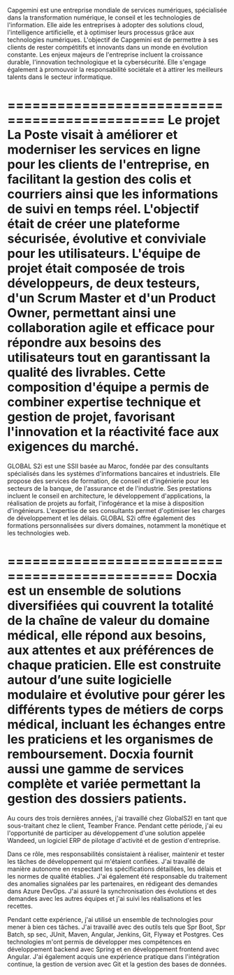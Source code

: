 Capgemini est une entreprise mondiale de services numériques, spécialisée dans la transformation numérique, le conseil et les technologies de l'information. Elle aide les entreprises à adopter des solutions cloud, l'intelligence artificielle, et à optimiser leurs processus grâce aux technologies numériques. L'objectif de Capgemini est de permettre à ses clients de rester compétitifs et innovants dans un monde en évolution constante. Les enjeux majeurs de l'entreprise incluent la croissance durable, l'innovation technologique et la cybersécurité. Elle s'engage également à promouvoir la responsabilité sociétale et à attirer les meilleurs talents dans le secteur informatique.

=============================================
Le projet La Poste visait à améliorer et moderniser les services en ligne pour les clients de l'entreprise, en facilitant la gestion des colis et courriers ainsi que les informations de suivi en temps réel. L'objectif était de créer une plateforme sécurisée, évolutive et conviviale pour les utilisateurs. L'équipe de projet était composée de trois développeurs, de deux testeurs, d'un Scrum Master et d'un Product Owner, permettant ainsi une collaboration agile et efficace pour répondre aux besoins des utilisateurs tout en garantissant la qualité des livrables. Cette composition d'équipe a permis de combiner expertise technique et gestion de projet, favorisant l'innovation et la réactivité face aux exigences du marché.
===================================================


GLOBAL S2i est une SSII basée au Maroc, fondée par des consultants spécialisés dans les systèmes d'informations bancaires et industriels. Elle propose des services de formation, de conseil et d'ingénierie pour les secteurs de la banque, de l'assurance et de l'industrie. Ses prestations incluent le conseil en architecture, le développement d'applications, la réalisation de projets au forfait, l'infogérance et la mise à disposition d'ingénieurs. L'expertise de ses consultants permet d'optimiser les charges de développement et les délais. GLOBAL S2i offre également des formations personnalisées sur divers domaines, notamment la monétique et les technologies web.

==============================================
Docxia est un ensemble de solutions diversifiées qui couvrent la totalité de la chaîne de valeur du domaine médical,
elle répond aux besoins, aux attentes et aux préférences de chaque praticien.
Elle est construite autour d’une suite logicielle modulaire et évolutive pour gérer les différents types de métiers de corps médical, incluant les échanges entre les praticiens et les organismes de remboursement.
Docxia fournit aussi une gamme de services complète et variée permettant la gestion des dossiers patients.
============================================
Au cours des trois dernières années, j'ai travaillé chez GlobalS2I en tant que sous-traitant chez le client, Teamber France. 
  Pendant cette période, j'ai eu l'opportunité de participer au développement d'une solution appelée Wandeed, 
  un logiciel ERP de pilotage d'activité et de gestion d'entreprise.
  
  Dans ce rôle, mes responsabilités consistaient à réaliser, maintenir et tester les tâches de développement qui m'étaient confiées.
  J'ai travaillé de manière autonome en respectant les spécifications détaillées, les délais et les normes de qualité établies.
  J'ai également été responsable du traitement des anomalies signalées par les partenaires, en rédigeant des demandes dans Azure DevOps.
  J'ai assuré la synchronisation des évolutions et des demandes avec les autres équipes et j'ai suivi les réalisations et les recettes.
  
  Pendant cette expérience, j'ai utilisé un ensemble de technologies pour mener à bien ces tâches. 
  J'ai travaillé avec des outils tels que Spr Boot, Spr Batch, sp sec, JUnit, Maven, Angular, Jenkins, Git, Flyway et Postgres.
  Ces technologies m'ont permis de développer mes compétences en développement backend avec Spring 
  et en développement frontend avec Angular. J'ai également acquis une expérience pratique dans l'intégration continue, 
  la gestion de version avec Git et la gestion des bases de données.
